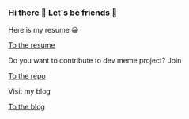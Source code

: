 ### Hi there 👋 Let's be friends 💖

Here is my resume 😀

[To the resume](https://www.notion.so/beforeanythingelse/Anna-Bae-iOS-Developer-16c64ac3a06e4f37af1b3ec9a35b94fb)

Do you want to contribute to dev meme project? Join

[To the repo](https://github.com/AnnaBaeTofuMom/DevMemes)

Visit my blog

[To the blog](https://ios-developer-storage.tistory.com/)
